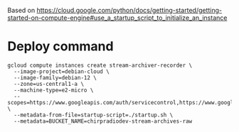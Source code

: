 Based on https://cloud.google.com/python/docs/getting-started/getting-started-on-compute-engine#use_a_startup_script_to_initialize_an_instance

# Deploy command
```
gcloud compute instances create stream-archiver-recorder \
  --image-project=debian-cloud \
  --image-family=debian-12 \
  --zone=us-central1-a \
  --machine-type=e2-micro \
  --scopes=https://www.googleapis.com/auth/servicecontrol,https://www.googleapis.com/auth/service.management.readonly,https://www.googleapis.com/auth/logging.write,https://www.googleapis.com/auth/monitoring.write,https://www.googleapis.com/auth/trace.append,https://www.googleapis.com/auth/devstorage.read_write \
  --metadata-from-file=startup-script=./startup.sh \
  --metadata=BUCKET_NAME=chirpradiodev-stream-archives-raw
```